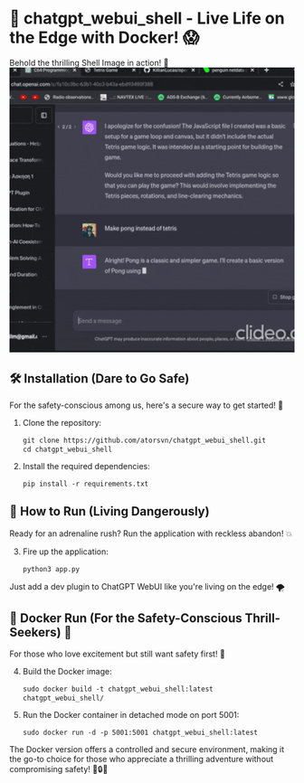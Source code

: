 # 🚀 chatgpt_webui_shell - Live Life on the Edge with Docker! 😱

Behold the thrilling Shell Image in action! 📸
![Shell Image](https://raw.githubusercontent.com/atorsvn/chatgpt_webui_shell/main/ezgif.com-optimize%20(3).gif)

## 🛠️ Installation (Dare to Go Safe)

For the safety-conscious among us, here's a secure way to get started! 🔐

1. Clone the repository:
   ```
   git clone https://github.com/atorsvn/chatgpt_webui_shell.git
   cd chatgpt_webui_shell
   ```

2. Install the required dependencies:
   ```
   pip install -r requirements.txt
   ```

## 🚀 How to Run (Living Dangerously)

Ready for an adrenaline rush? Run the application with reckless abandon! 💥

3. Fire up the application:
   ```
   python3 app.py
   ```

Just add a dev plugin to ChatGPT WebUI like you're living on the edge! 🌪️

## 🐳 Docker Run (For the Safety-Conscious Thrill-Seekers) 🌟

For those who love excitement but still want safety first! 🚢

4. Build the Docker image:
   ```
   sudo docker build -t chatgpt_webui_shell:latest chatgpt_webui_shell/
   ```

5. Run the Docker container in detached mode on port 5001:
   ```
   sudo docker run -d -p 5001:5001 chatgpt_webui_shell:latest
   ```

The Docker version offers a controlled and secure environment, making it the go-to choice for those who appreciate a thrilling adventure without compromising safety! 🐳🔒😅
